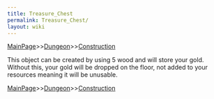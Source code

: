 ```yaml
---
title: Treasure_Chest
permalink: Treasure_Chest/
layout: wiki
---
```


[MainPage](/keeperrl_wiki/ "wikilink")>>[Dungeon](/keeperrl_wiki/Dungeon "wikilink")>>[Construction](/keeperrl_wiki/Construction "wikilink")

This object can be created by using 5 wood and will store your gold.
Without this, your gold will be dropped on the floor, not added to your
resources meaning it will be unusable.

[MainPage](/keeperrl_wiki/ "wikilink")>>[Dungeon](/keeperrl_wiki/Dungeon "wikilink")>>[Construction](/keeperrl_wiki/Construction "wikilink")

